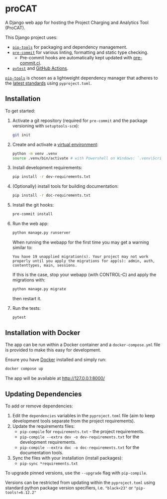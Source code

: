 # proCAT

A Django web app for hosting the Project Charging and Analytics Tool (ProCAT).

This Django project uses:

- [`pip-tools`][pip-tools] for packaging and dependency management.
- [`pre-commit`](https://pre-commit.com/) for various linting, formatting and static type checking.
  - Pre-commit hooks are automatically kept updated with [pre-commit.ci](https://pre-commit.ci).
- [`pytest`](https://pytest.org/) and [GitHub Actions](https://github.com/features/actions).

[`pip-tools`][pip-tools] is chosen as a lightweight dependency manager that adheres to
the [latest standards] using `pyproject.toml`.

## Installation

To get started:

1. Activate a git repository (required for `pre-commit` and the package versioning with
`setuptools-scm`):

   ```bash
   git init
   ```

1. Create and activate a [virtual environment]:

   ```bash
   python -m venv .venv
   source .venv/bin/activate # with Powershell on Windows: `.venv\Scripts\Activate.ps1`
   ```

1. Install development requirements:

   ```bash
   pip install -r dev-requirements.txt
   ```

1. (Optionally) install tools for building documentation:

   ```bash
   pip install -r doc-requirements.txt
   ```

1. Install the git hooks:

   ```bash
   pre-commit install
   ```

1. Run the web app:

   ```bash
   python manage.py runserver
   ```

   When running the webapp for the first time you may get a warning similar to:

   `You have 19 unapplied migration(s). Your project may not work properly until you apply the migrations for app(s): admin, auth, contenttypes, main, sessions.`

   If this is the case, stop your webapp (with CONTROL-C) and apply the migrations with:

   ```bash
   python manage.py migrate
   ```

   then restart it.

1. Run the tests:

   ```bash
   pytest
   ```

## Installation with Docker

The app can be run within a Docker container and a `docker-compose.yml` file is provided to make this easy for development.

Ensure you have [Docker](https://docs.docker.com/desktop/) installed and simply run:

```bash
docker compose up
```

The app will be available at <http://127.0.0.1:8000/>

## Updating Dependencies

To add or remove dependencies:

1. Edit the `dependencies` variables in the `pyproject.toml` file (aim to keep
development tools separate from the project requirements).
1. Update the requirements files:
   - `pip-compile` for `requirements.txt` - the project requirements.
   - `pip-compile --extra dev -o dev-requirements.txt` for the development requirements.
   - `pip-compile --extra doc -o doc-requirements.txt` for
the documentation tools.
1. Sync the files with your installation (install packages):
   - `pip-sync *requirements.txt`

To upgrade pinned versions, use the `--upgrade` flag with `pip-compile`.

Versions can be restricted from updating within the `pyproject.toml` using standard
python package version specifiers, i.e. `"black<23"` or `"pip-tools!=6.12.2"`

[pip-tools]: https://pip-tools.readthedocs.io/en/stable/
[latest standards]: https://peps.python.org/pep-0621/
[virtual environment]: https://docs.python.org/3/library/venv.html
